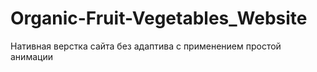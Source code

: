 # Organic-Fruit-Vegetables_Website
Нативная верстка сайта без адаптива с применением простой анимации
